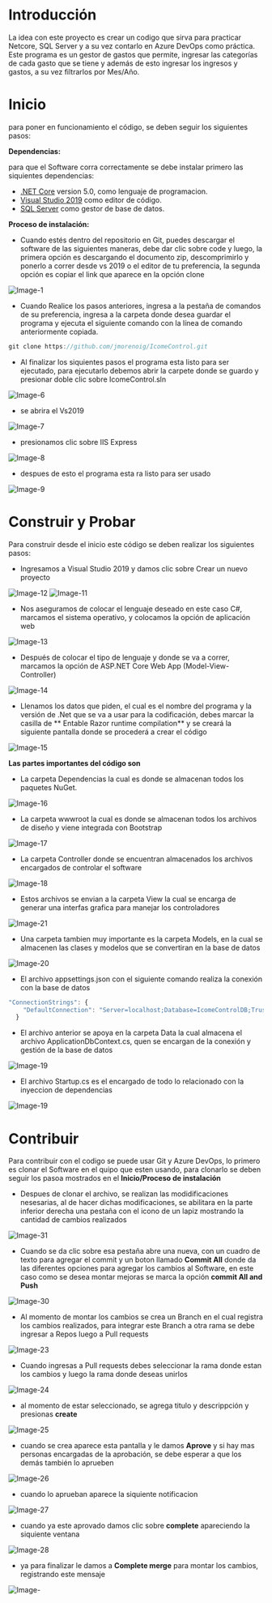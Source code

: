 # Introducción  
La idea con este proyecto es crear un codigo que sirva para practicar Netcore, SQL Server y a su vez contarlo en Azure DevOps como práctica.
Este programa es un gestor de gastos que permite, ingresar las categorías de cada gasto que se tiene y además de esto ingresar los ingresos y gastos, a su vez filtrarlos por Mes/Año.  

# Inicio 
para poner en funcionamiento el código, se deben seguir los siguientes pasos:  

**Dependencias:** 

para que el Software corra correctamente se debe instalar primero las siquientes dependencias:
- [.NET Core](https://dotnet.microsoft.com/download) version 5.0, como lenguaje de programacion.
- [Visual Studio 2019](https://visualstudio.microsoft.com/es/vs/) como editor de código. 
- [SQL Server](https://www.microsoft.com/en-us/sql-server/sql-server-downloads) como gestor de base de datos.

**Proceso de instalación:** 
- Cuando estés dentro del repositorio en Git, puedes descargar el software de las siguientes maneras, debe dar clic sobre code y luego, la primera opción es descargando el documento zip, descomprimirlo y ponerlo a correr desde vs 2019 o el editor de tu preferencia, la segunda opción es copiar el link que aparece en la opción clone

![Image-1](https://i.postimg.cc/RFV90zqV/image-1.png)

- Cuando Realice los pasos anteriores, ingresa a la pestaña de comandos de su preferencia, ingresa a la carpeta donde desea guardar el programa y ejecuta el siguiente comando con la línea de comando anteriormente copiada. 
```javascript
git clone https://github.com/jmorenoig/IcomeControl.git
```

- Al finalizar los siquientes pasos el programa esta listo para ser ejecutado, para ejecutarlo debemos abrir la carpete donde se guardo y presionar doble clic sobre IcomeControl.sln

![Image-6](https://i.postimg.cc/BbdH0bV1/Image-6.png)

- se abrira el Vs2019

![Image-7](https://i.postimg.cc/RVHwT1W1/Image-7.png)

- presionamos clic sobre IIS Express

![Image-8](https://i.postimg.cc/zDMnW2GX/Image-8.png)

- despues de esto el programa esta ra listo para ser usado

![Image-9](https://i.postimg.cc/fTgMfb2Y/Image-9.png)

# Construir y Probar
Para construir desde el inicio este código se deben realizar los siguientes pasos:

-	Ingresamos a Visual Studio 2019 y damos clic sobre Crear un nuevo proyecto

![Image-12](https://i.postimg.cc/k5TTGwQm/Image-12.png)
![Image-11](https://i.postimg.cc/SQ3tcZwQ/Image-11.png)

-	Nos aseguramos de colocar el lenguaje deseado en este caso C#, marcamos el sistema operativo, y colocamos la opción de aplicación web

![Image-13](https://i.postimg.cc/6pNjm8WD/Image-13.png)

-	Después de colocar el tipo de lenguaje y donde se va a correr, marcamos la opción de ASP.NET Core Web App (Model-View-Controller)

![Image-14](https://i.postimg.cc/65ZbcrXr/Image-14.png)

-	Llenamos los datos que piden, el cual es el nombre del programa y la versión de .Net que se va a usar para la codificación, debes marcar la casilla de ** Entable Razor runtime compilation** y se creará la siguiente pantalla donde se procederá a crear el código

![Image-15](https://i.postimg.cc/ydWvZ9jS/Image-15.png)

**Las partes importantes del código son**
-	La carpeta Dependencias la cual es donde se almacenan todos los paquetes NuGet.

![Image-16](https://i.postimg.cc/BbKph0dS/Image-16.png)

-	La carpeta wwwroot la cual es donde se almacenan todos los archivos de diseño y viene integrada con Bootstrap

![Image-17](https://i.postimg.cc/HxK34xvv/Image-17.png)

-	La carpeta Controller donde se encuentran almacenados los archivos encargados de controlar el software 

![Image-18](https://i.postimg.cc/jjx8RBJc/Image-18.png)

- Estos archivos se envian a la carpeta View la cual se encarga de generar una interfas grafica para manejar los controladores

![Image-21](https://i.postimg.cc/Pxx2zvWY/Image-21.png)

- Una carpeta tambien muy importante es la carpeta Models, en la cual se almacenen las clases y modelos que se convertiran en la base de datos

![Image-20](https://i.postimg.cc/25T0Z7ZC/Image-20.png)

- El archivo appsettings.json con el siguiente comando realiza la conexión con la base de datos
```javascript
"ConnectionStrings": {
    "DefaultConnection": "Server=localhost;Database=IcomeControlDB;Trusted_Connection=True;MultipleActiveResultSets=true"
  }
```

-	El archivo anterior se apoya en la carpeta Data la cual almacena el archivo ApplicationDbContext.cs, quen se encargan de la conexión y gestión de la base de datos

![Image-19](https://i.postimg.cc/GmGPkJ6Z/Image-19.png)

- El archivo Startup.cs es el encargado de todo lo relacionado con la inyeccion de dependencias 

![Image-19](https://i.postimg.cc/LX82tDQD/Image-22.png)


# Contribuir
Para contribuir con el codigo se puede usar Git y Azure DevOps, lo primero es clonar el Software en el quipo que esten usando, para clonarlo se deben seguir los pasoa mostrados en el **Inicio/Proceso de instalación** 

- Despues de clonar el archivo, se realizan las modidificaciones nesesarias, al de hacer dichas modificaciones, se abilitara en la parte inferior derecha una pestaña con el icono de un lapiz mostrando la cantidad de cambios realizados 

![Image-31](https://i.postimg.cc/8c1Jr9qC/Image-31.png)

- Cuando se da clic sobre esa pestaña abre una nueva, con un cuadro de texto para agregar el commit y un boton llamado **Commit All** donde da las diferentes opciones para agregar los cambios al Software, en este caso como se desea montar mejoras se marca la opción **commit All and Push** 

![Image-30](https://i.postimg.cc/k5GdDc1d/Image-30.png)

- Al momento de montar los cambios se crea un Branch en el cual registra los cambios realizados, para integrar este Branch a otra rama se debe ingresar a Repos luego a Pull requests 

![Image-23](https://i.postimg.cc/x8ckRM1r/Image-23.png)

- Cuando ingresas a Pull requests debes seleccionar la rama donde estan los cambios y luego la rama donde deseas unirlos 

![Image-24](https://i.postimg.cc/Zn2WDnWW/Image-24.png)

- al momento de estar seleccionado, se agrega titulo y descrippción y presionas **create**

![Image-25](https://i.postimg.cc/DwVWrWVD/Image-25.png)

- cuando se crea aparece esta pantalla y le damos **Aprove** y si hay mas personas encargadas de la aprobación, se debe esperar a que los demás también lo aprueben 

![Image-26](https://i.postimg.cc/Zq4CQ15x/Image-26.png)

- cuando lo aprueban aparece la siquiente notificacion

![Image-27](https://i.postimg.cc/jS09HpHs/Image-27.png)

- cuando ya este aprovado damos clic sobre **complete** apareciendo la siquiente ventana

![Image-28](https://i.postimg.cc/qB567b1p/Image-28.png)

- ya para finalizar le damos a **Complete merge** para montar los cambios, registrando este mensaje 

![Image-](https://i.postimg.cc/T3KVP1L1/Image-29.png)

